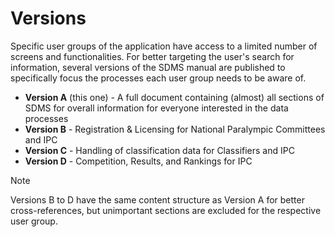 # Versions

Specific user groups of the application have access to a limited number of screens and functionalities. For better targeting the user's search for information, several versions of the SDMS manual are published to specifically focus the processes each user group needs to be aware of.

- **Version A** (this one) - A full document containing (almost) all sections of SDMS for overall information for everyone interested in the data processes
- **Version B** - Registration & Licensing for National Paralympic Committees and IPC
- **Version C** - Handling of classification data for Classifiers and IPC
- **Version D** - Competition, Results, and Rankings for IPC

> [!NOTE]
> Versions B to D have the same content structure as Version A for better cross-references, but unimportant sections are excluded for the respective user group.
